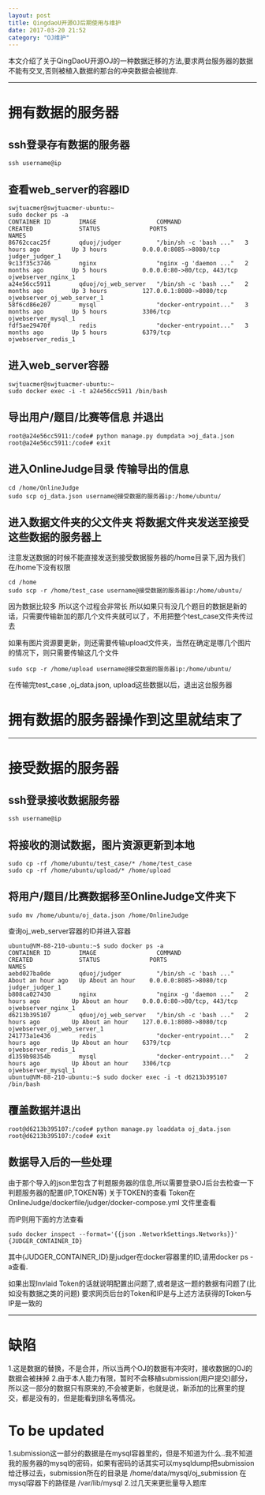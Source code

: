```yaml
---
layout: post
title: QingdaoU开源OJ后期使用与维护
date: 2017-03-20 21:52
category: "OJ维护"
---
```


本文介绍了关于QingDaoU开源OJ的一种数据迁移的方法,要求两台服务器的数据不能有交叉,否则被植入数据的那台的冲突数据会被抛弃.

---
# 拥有数据的服务器

## ssh登录存有数据的服务器
```
ssh username@ip
```
## 查看web_server的容器ID
```
swjtuacmer@swjtuacmer-ubuntu:~
sudo docker ps -a
CONTAINER ID        IMAGE                 COMMAND                  CREATED             STATUS              PORTS                         NAMES
86762ccac25f        qduoj/judger          "/bin/sh -c 'bash ..."   3 hours ago         Up 3 hours          0.0.0.0:8085->8080/tcp        judger_judger_1
9c13f35c3746        nginx                 "nginx -g 'daemon ..."   2 months ago        Up 5 hours          0.0.0.0:80->80/tcp, 443/tcp   ojwebserver_nginx_1
a24e56cc5911        qduoj/oj_web_server   "/bin/sh -c 'bash ..."   2 months ago        Up 3 hours          127.0.0.1:8080->8080/tcp      ojwebserver_oj_web_server_1
58f6cd86e207        mysql                 "docker-entrypoint..."   3 months ago        Up 5 hours          3306/tcp                      ojwebserver_mysql_1
fdf5ae29470f        redis                 "docker-entrypoint..."   3 months ago        Up 5 hours          6379/tcp                      ojwebserver_redis_1

```

## 进入web_server容器

```
swjtuacmer@swjtuacmer-ubuntu:~
sudo docker exec -i -t a24e56cc5911 /bin/bash
```

## 导出用户/题目/比赛等信息 并退出
```
root@a24e56cc5911:/code# python manage.py dumpdata >oj_data.json
root@a24e56cc5911:/code# exit
```

## 进入OnlineJudge目录 传输导出的信息
```
cd /home/OnlineJudge
sudo scp oj_data.json username@接受数据的服务器ip:/home/ubuntu/
```

## 进入数据文件夹的父文件夹 将数据文件夹发送至接受这些数据的服务器上
注意发送数据的时候不能直接发送到接受数据服务器的/home目录下,因为我们在/home下没有权限
```
cd /home
sudo scp -r /home/test_case username@接受数据的服务器ip:/home/ubuntu/
```
因为数据比较多 所以这个过程会非常长 所以如果只有没几个题目的数据是新的话，只需要传输新加的那几个文件夹就可以了，不用把整个test_case文件夹传过去

如果有图片资源要更新，则还需要传输upload文件夹，当然在确定是哪几个图片的情况下，则只需要传输这几个文件

```
sudo scp -r /home/upload username@接受数据的服务器ip:/home/ubuntu/
```
在传输完test_case ,oj_data.json, upload这些数据以后，退出这台服务器

# 拥有数据的服务器操作到这里就结束了
---
# 接受数据的服务器

## ssh登录接收数据服务器

```
ssh username@ip
```

## 将接收的测试数据，图片资源更新到本地

```
sudo cp -rf /home/ubuntu/test_case/* /home/test_case
sudo cp -rf /home/ubuntu/upload/* /home/upload
```
## 将用户/题目/比赛数据移至OnlineJudge文件夹下
```
sudo mv /home/ubuntu/oj_data.json /home/OnlineJudge
```

查询oj_web_server容器的ID并进入容器
```
ubuntu@VM-88-210-ubuntu:~$ sudo docker ps -a
CONTAINER ID        IMAGE                 COMMAND                  CREATED             STATUS              PORTS                         NAMES
aebd027ba0de        qduoj/judger          "/bin/sh -c 'bash ..."   About an hour ago   Up About an hour    0.0.0.0:8085->8080/tcp        judger_judger_1
b808ca027430        nginx                 "nginx -g 'daemon ..."   2 hours ago         Up About an hour    0.0.0.0:80->80/tcp, 443/tcp   ojwebserver_nginx_1
d6213b395107        qduoj/oj_web_server   "/bin/sh -c 'bash ..."   2 hours ago         Up About an hour    127.0.0.1:8080->8080/tcp      ojwebserver_oj_web_server_1
241773a1e436        redis                 "docker-entrypoint..."   2 hours ago         Up About an hour    6379/tcp                      ojwebserver_redis_1
d1359b98354b        mysql                 "docker-entrypoint..."   2 hours ago         Up About an hour    3306/tcp                      ojwebserver_mysql_1
ubuntu@VM-88-210-ubuntu:~$ sudo docker exec -i -t d6213b395107 /bin/bash
```

## 覆盖数据并退出

```
root@d6213b395107:/code# python manage.py loaddata oj_data.json
root@d6213b395107:/code# exit
```

## 数据导入后的一些处理
由于那个导入的json里包含了判题服务器的信息,所以需要登录OJ后台去检查一下判题服务器的配置(IP,TOKEN等)
关于TOKEN的查看
Token在OnlineJudge/dockerfile/judger/docker-compose.yml 文件里查看

而IP则用下面的方法查看
```
sudo docker inspect --format='{{json .NetworkSettings.Networks}}' {JUDGER_CONTAINER_ID}
```
其中{JUDGER_CONTAINER_ID}是judger在docker容器里的ID,请用docker ps -a查看.


如果出现Invlaid Token的话就说明配置出问题了,或者是这一题的数据有问题了(比如没有数据之类的问题)
要求网页后台的Token和IP是与上述方法获得的Token与IP是一致的

---
# 缺陷
1.这是数据的替换，不是合并，所以当两个OJ的数据有冲突时，接收数据的OJ的数据会被抹掉
2.由于本人能力有限，暂时不会移植submission(用户提交)部分，所以这一部分的数据只有原来的,不会被更新，也就是说，新添加的比赛里的提交，都是没有的，但是能看到排名等情况。

# To be updated
1.submission这一部分的数据是在mysql容器里的，但是不知道为什么..我不知道我的服务器的mysql的密码，如果有密码的话其实可以mysqldump把submission给迁移过去，submission所在的目录是
/home/data/mysql/oj_submission
在mysql容器下的路径是 
/var/lib/mysql
2.过几天来更批量导入题库

